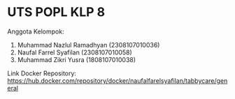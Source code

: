 # UTS POPL KLP 8

Anggota Kelompok:

1. Muhammad Nazlul Ramadhyan (2308107010036)
2. Naufal Farrel Syafilan (2308107010058)
3. Muhammad Zikri Yusra (1808107010038)

Link Docker Repository:
https://hub.docker.com/repository/docker/naufalfarelsyafilan/tabbycare/general
